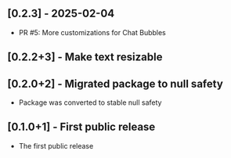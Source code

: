 ## [0.2.3] - 2025-02-04
- PR #5: More customizations for Chat Bubbles


## [0.2.2+3] - Make text resizable

## [0.2.0+2] - Migrated package to null safety

* Package was converted to stable null safety 
## [0.1.0+1] - First public release

* The first public release
